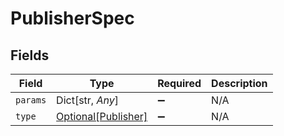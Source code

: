 # PublisherSpec


## Fields

| Field                                                   | Type                                                    | Required                                                | Description                                             |
| ------------------------------------------------------- | ------------------------------------------------------- | ------------------------------------------------------- | ------------------------------------------------------- |
| `params`                                                | Dict[str, *Any*]                                        | :heavy_minus_sign:                                      | N/A                                                     |
| `type`                                                  | [Optional[Publisher]](../../models/shared/publisher.md) | :heavy_minus_sign:                                      | N/A                                                     |
